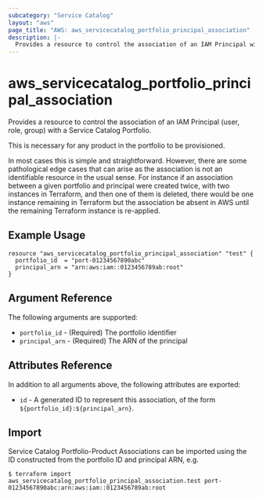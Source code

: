 ```yaml
---
subcategory: "Service Catalog"
layout: "aws"
page_title: "AWS: aws_servicecatalog_portfolio_principal_association"
description: |-
  Provides a resource to control the association of an IAM Principal with a Service Catalog Portfolio
---
```


# aws_servicecatalog_portfolio_principal_association

Provides a resource to control the association of an IAM Principal (user, role, group) 
with a Service Catalog Portfolio.

This is necessary for any product in the portfolio to be provisioned.

In most cases this is simple and straightforward. 
However, there are some pathological edge cases that can arise 
as the association is not an identifiable resource in the usual sense. 
For instance if an association between a given portfolio and principal were created twice,
with two instances in Terraform, and then one of them is deleted, 
there would be one instance remaining in Terraform but
the association be absent in AWS until the remaining Terraform instance is re-applied.   


## Example Usage

```hcl
resource "aws_servicecatalog_portfolio_principal_association" "test" {
  portfolio_id  = "port-01234567890abc"
  principal_arn = "arn:aws:iam::0123456789ab:root"
}
```

## Argument Reference

The following arguments are supported:

* `portfolio_id` - (Required) The portfolio identifier
* `principal_arn` - (Required) The ARN of the principal


## Attributes Reference

In addition to all arguments above, the following attributes are exported:

* `id` - A generated ID to represent this association, of the form `${portfolio_id}:${principal_arn}`.


## Import

Service Catalog Portfolio-Product Associations can be imported using the ID constructed 
from the portfolio ID and principal ARN, e.g.

```
$ terraform import aws_servicecatalog_portfolio_principal_association.test port-01234567890abc:arn:aws:iam::0123456789ab:root
```

